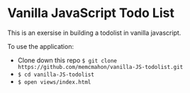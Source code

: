 Vanilla JavaScript Todo List
============================

This is an exersise in building a todolist in vanilla javascript.

To use the application:

* Clone down this repo `$ git clone https://github.com/memcmahon/vanilla-JS-todolist.git`
* `$ cd vanilla-JS-todolist`
* `$ open views/index.html`
